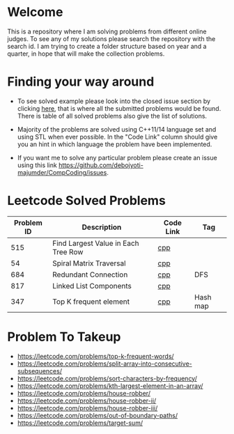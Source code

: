 
# Welcome
This is a repository where I am solving problems from different online judges. To see any of my solutions please search the repository with the search id. I am trying to create a folder structure based on year and a quarter, in hope that will make the collection problems. 

# Finding your way around
- To see solved example please look into the closed issue section by clicking [here](https://github.com/debojyoti-majumder/CompCoding/issues?q=is:issue%20is:closed), that is where all the submitted problems would be found. There is table of all solved problems also give the list of solutions.

- Majority of the problems are solved using C++11/14 language set and using STL when ever possible. In the "Code Link" column should give you an hint in which language the problem have been implemented.

- If you want me to solve any particular problem please create an issue using this link https://github.com/debojyoti-majumder/CompCoding/issues. 

# Leetcode Solved Problems
|Problem ID|    Description | Code Link | Tag |
|--|--|--|--|
|515| Find Largest Value in Each Tree Row | [cpp](https://github.com/debojyoti-majumder/CompCoding/blob/master/2019Q1/cppWorkspace/leetcode515.hpp)
|54| Spiral Matrix Traversal | [cpp](https://github.com/debojyoti-majumder/CompCoding/blob/master/2019Q1/cppWorkspace/leetcode054.hpp)
|684| Redundant Connection | [cpp](https://github.com/debojyoti-majumder/CompCoding/blob/master/2019Q1/cppWorkspace/leetcode684.hpp) | DFS
|817| Linked List Components | [cpp](https://github.com/debojyoti-majumder/CompCoding/blob/master/2019Q1/cppWorkspace/leetcode817.hpp)
|347| Top K frequent element | [cpp](https://github.com/debojyoti-majumder/CompCoding/blob/master/2019Q1/cppWorkspace/leetcode347.hpp) | Hash map

# Problem To Takeup
- https://leetcode.com/problems/top-k-frequent-words/
- https://leetcode.com/problems/split-array-into-consecutive-subsequences/
- https://leetcode.com/problems/sort-characters-by-frequency/
- https://leetcode.com/problems/kth-largest-element-in-an-array/
- https://leetcode.com/problems/house-robber/
- https://leetcode.com/problems/house-robber-ii/
- https://leetcode.com/problems/house-robber-iii/
- https://leetcode.com/problems/out-of-boundary-paths/
- https://leetcode.com/problems/target-sum/
